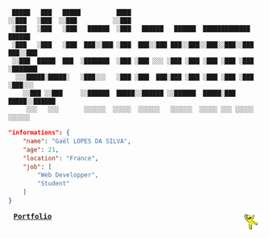 <!--- 2024-11-26T15:39:35.788 --->

~~~
 █████   ███   █████          ████
░░███   ░███  ░░███          ░░███
 ░███   ░███   ░███   ██████  ░███   ██████   ██████  █████████████    ██████
 ░███   ░███   ░███  ███░░███ ░███  ███░░███ ███░░███░░███░░███░░███  ███░░███
 ░░███  █████  ███  ░███████  ░███ ░███ ░░░ ░███ ░███ ░███ ░███ ░███ ░███████
  ░░░█████░█████░   ░███░░░   ░███ ░███  ███░███ ░███ ░███ ░███ ░███ ░███░░░
    ░░███ ░░███     ░░██████  █████░░██████ ░░██████  █████░███ █████░░██████
     ░░░   ░░░       ░░░░░░  ░░░░░  ░░░░░░   ░░░░░░  ░░░░░ ░░░ ░░░░░  ░░░░░░
~~~

~~~json
"informations": {
    "name": "Gaël LOPES DA SILVA",
    "age": 21,
    "location": "France",
    "job": [
        "Web Developper",
        "Student"
    ]
}
~~~

[<kbd><b style="padding: 10px;">Portfolio</b></kbd>](https://gael-lopes-da-silva.github.io/portfolio/)
<img align="right" style="width: 37px;" title="This is the yellow dancing man. Don't question him." alt="Too bad. He gone..." src="./assets/yellow_man.gif">

